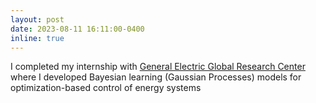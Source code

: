```yaml
---
layout: post
date: 2023-08-11 16:11:00-0400
inline: true
---
```

I completed my internship with [General Electric Global Research Center](https://www.ge.com/research/) where I developed Bayesian learning (Gaussian Processes) models for optimization-based control of energy systems